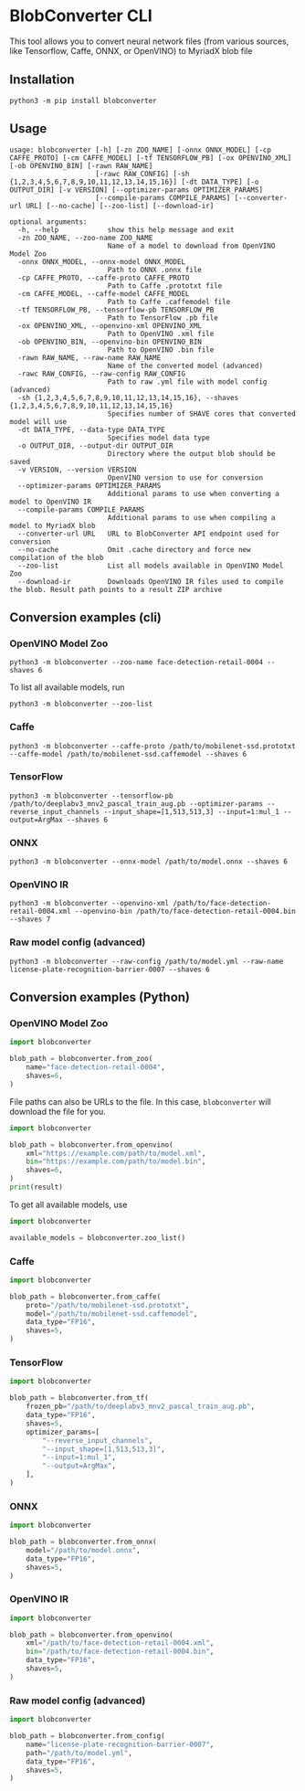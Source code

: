# BlobConverter CLI

This tool allows you to convert neural network files (from various sources, like Tensorflow, Caffe, ONNX, or OpenVINO) 
to MyriadX blob file

## Installation

```
python3 -m pip install blobconverter
```
## Usage

```
usage: blobconverter [-h] [-zn ZOO_NAME] [-onnx ONNX_MODEL] [-cp CAFFE_PROTO] [-cm CAFFE_MODEL] [-tf TENSORFLOW_PB] [-ox OPENVINO_XML] [-ob OPENVINO_BIN] [-rawn RAW_NAME]
                     [-rawc RAW_CONFIG] [-sh {1,2,3,4,5,6,7,8,9,10,11,12,13,14,15,16}] [-dt DATA_TYPE] [-o OUTPUT_DIR] [-v VERSION] [--optimizer-params OPTIMIZER_PARAMS]
                     [--compile-params COMPILE_PARAMS] [--converter-url URL] [--no-cache] [--zoo-list] [--download-ir]

optional arguments:
  -h, --help            show this help message and exit
  -zn ZOO_NAME, --zoo-name ZOO_NAME
                        Name of a model to download from OpenVINO Model Zoo
  -onnx ONNX_MODEL, --onnx-model ONNX_MODEL
                        Path to ONNX .onnx file
  -cp CAFFE_PROTO, --caffe-proto CAFFE_PROTO
                        Path to Caffe .prototxt file
  -cm CAFFE_MODEL, --caffe-model CAFFE_MODEL
                        Path to Caffe .caffemodel file
  -tf TENSORFLOW_PB, --tensorflow-pb TENSORFLOW_PB
                        Path to TensorFlow .pb file
  -ox OPENVINO_XML, --openvino-xml OPENVINO_XML
                        Path to OpenVINO .xml file
  -ob OPENVINO_BIN, --openvino-bin OPENVINO_BIN
                        Path to OpenVINO .bin file
  -rawn RAW_NAME, --raw-name RAW_NAME
                        Name of the converted model (advanced)
  -rawc RAW_CONFIG, --raw-config RAW_CONFIG
                        Path to raw .yml file with model config (advanced)
  -sh {1,2,3,4,5,6,7,8,9,10,11,12,13,14,15,16}, --shaves {1,2,3,4,5,6,7,8,9,10,11,12,13,14,15,16}
                        Specifies number of SHAVE cores that converted model will use
  -dt DATA_TYPE, --data-type DATA_TYPE
                        Specifies model data type
  -o OUTPUT_DIR, --output-dir OUTPUT_DIR
                        Directory where the output blob should be saved
  -v VERSION, --version VERSION
                        OpenVINO version to use for conversion
  --optimizer-params OPTIMIZER_PARAMS
                        Additional params to use when converting a model to OpenVINO IR
  --compile-params COMPILE_PARAMS
                        Additional params to use when compiling a model to MyriadX blob
  --converter-url URL   URL to BlobConverter API endpoint used for conversion
  --no-cache            Omit .cache directory and force new compilation of the blob
  --zoo-list            List all models available in OpenVINO Model Zoo
  --download-ir         Downloads OpenVINO IR files used to compile the blob. Result path points to a result ZIP archive
```

## Conversion examples (cli)

### OpenVINO Model Zoo

```
python3 -m blobconverter --zoo-name face-detection-retail-0004 --shaves 6
```

To list all available models, run

```
python3 -m blobconverter --zoo-list
```

### Caffe

```
python3 -m blobconverter --caffe-proto /path/to/mobilenet-ssd.prototxt --caffe-model /path/to/mobilenet-ssd.caffemodel --shaves 6
```


### TensorFlow

```
python3 -m blobconverter --tensorflow-pb /path/to/deeplabv3_mnv2_pascal_train_aug.pb --optimizer-params --reverse_input_channels --input_shape=[1,513,513,3] --input=1:mul_1 --output=ArgMax --shaves 6
```


### ONNX

```
python3 -m blobconverter --onnx-model /path/to/model.onnx --shaves 6
```


### OpenVINO IR

```
python3 -m blobconverter --openvino-xml /path/to/face-detection-retail-0004.xml --openvino-bin /path/to/face-detection-retail-0004.bin --shaves 7
```


### Raw model config (advanced)

```
python3 -m blobconverter --raw-config /path/to/model.yml --raw-name license-plate-recognition-barrier-0007 --shaves 6
```

## Conversion examples (Python)

### OpenVINO Model Zoo

```python
import blobconverter

blob_path = blobconverter.from_zoo(
    name="face-detection-retail-0004",
    shaves=6,
)
```

File paths can also be URLs to the file. In this case, `blobconverter` will download the file for you.

```python
import blobconverter

blob_path = blobconverter.from_openvino(
    xml="https://example.com/path/to/model.xml",
    bin="https://example.com/path/to/model.bin",
    shaves=6,
)
print(result)
```

To get all available models, use

```python
import blobconverter

available_models = blobconverter.zoo_list()
```

### Caffe

```python
import blobconverter

blob_path = blobconverter.from_caffe(
    proto="/path/to/mobilenet-ssd.prototxt",
    model="/path/to/mobilenet-ssd.caffemodel",
    data_type="FP16",
    shaves=5,
)
```


### TensorFlow

```python
import blobconverter

blob_path = blobconverter.from_tf(
    frozen_pb="/path/to/deeplabv3_mnv2_pascal_train_aug.pb",
    data_type="FP16",
    shaves=5,
    optimizer_params=[
        "--reverse_input_channels",
        "--input_shape=[1,513,513,3]",
        "--input=1:mul_1",
        "--output=ArgMax",
    ],
)
```

### ONNX

```python
import blobconverter

blob_path = blobconverter.from_onnx(
    model="/path/to/model.onnx",
    data_type="FP16",
    shaves=5,
)
```


### OpenVINO IR

```python
import blobconverter

blob_path = blobconverter.from_openvino(
    xml="/path/to/face-detection-retail-0004.xml",
    bin="/path/to/face-detection-retail-0004.bin",
    data_type="FP16",
    shaves=5,
)
```


### Raw model config (advanced)

```python
import blobconverter

blob_path = blobconverter.from_config(
    name="license-plate-recognition-barrier-0007",
    path="/path/to/model.yml",
    data_type="FP16",
    shaves=5,
)
```

